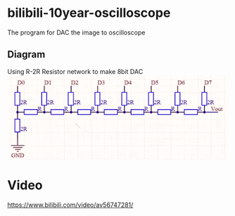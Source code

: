 # bilibili-10year-oscilloscope
The program for DAC the image to oscilloscope

## Diagram
Using R-2R Resistor network to make 8bit DAC
![Diagram](https://raw.githubusercontent.com/magicbear/bilibili-10year-oscilloscope/master/sch.png)

# Video
https://www.bilibili.com/video/av56747281/
